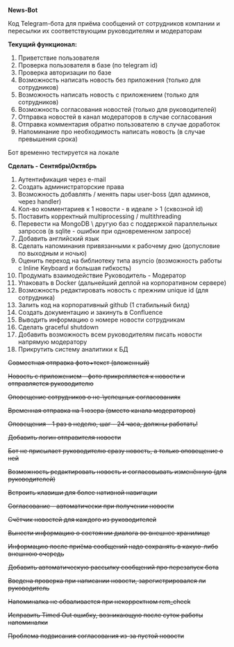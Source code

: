 **News-Bot**
 
Код Telegram-бота для приёма сообщений от сотрудников компании и пересылки их соответствующим руководителям и модераторам

**Текущий функционал:**

1. Приветствие пользователя
2. Проверка пользователя в базе (по telegram id)
3. Проверка авторизации по базе
4. Возможность написать новость без приложения (только для сотрудников)
5. Возможность написать новость с приложением (только для сотрудников)
6. Возможность согласования новостей (только для руководителей)
7. Отправка новостей в канал модераторов в случае согласования
8. Отправка комментария обратно пользователю в случае доработок
9. Напоминание про необходимость написать новость (в случае превышения срока)

Бот временно тестируется на локале

**Сделать - Сентябрь\Октябрь**
1. Аутентификация через e-mail
2. Создать администраторские права
2. Возможность добавлять / менять пары user-boss (дял админов, через handler)
3. Кол-во комментариев к 1 новости - в идеале > 1 (сквозной id)
4. Поставить корректный multiprocessing / multithreading
5. Перевести на MongoDB \ другую баз с поддержкой параллельных запросов (в sqlite - ошибки при одновременном запросе)
6. Добавить английский язык
7. Сделать напоминания привязанными к рабочему дню (допусловие по выходным и ночью)
8. Оценить переход на библиотеку типа asyncio (возможность работы с Inline Keyboard и большая гибкость)
11. Продумать взаимодействие Руководитель - Модератор
16. Упаковать в Docker (дальнейший деплой на корпоративном сервере)
17. Возможность редактировать новость с прежним unique id (для сотрудника)
19. Залить код на корпоративный github (1 стабильный билд)
20. Создать документацию и закинуть в Confluence
16. Выводить информацию о номере новости сотрудникам
20. Сделать graceful shutdown
25. Добавить возможность всем руководителям писать новости напрямую модератору
26. Прикрутить систему аналитики к БД

 
  
<del>Совместная отправка фото+текст (вложенный)</del>

<del>Новость с приложением - фото прикрепляется к новости и отправляется руководителю<del>

<del>Оповещение сотрудников о не-\успешных согласованиях</del> 

<del>Временная отправка на 1 юзера (вместо канала модераторов)</del>

<del>Оповещения - 1 раз в неделю, шаг - 24 часа, должны работать!</del>

<del>Добавить логин отправителя новости </del>

<del>Бот не присылает руководителю сразу новость, а только оповещение о ней</del>

<del>Возможность редактировать новость и согласовывать изменённую (для руководителей)</del>

<del>Встроить клавиши для более нативной навигации</del>

<del>Согласование - автоматически при получении новости</del>

<del>Счётчик новостей для каждого из руководителей</del>

<del>Вынести информацию о состоянии диалога во внешнее хранилище</del>

<del>Информацию после приёма сообщений надо сохранять в какую-либо внешнюю очередь</del>

<del>Добавить автоматическую рассылку сообщений про перезапуск бота</del>

<del>Введена проверка при написании новости, зарегистрировался ли руководитель</del>

<del>Напоминалка не обваливается при некорректном rem_check</del>

<del>Исправить Timed Out ошибку, возникающую после суток работы напоминалки</del>

<del>Проблема подвисания согласования из-за пустой новости</del>

